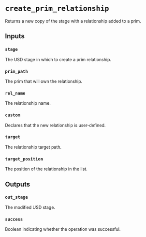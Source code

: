 # `create_prim_relationship`

Returns a new copy of the stage with a relationship added to a prim.

## Inputs

### `stage`
The USD stage in which to create a prim relationship. 

### `prim_path`
The prim that will own the relationship. 

### `rel_name`
The relationship name. 

### `custom`
Declares that the new relationship is user-defined. 

### `target`
The relationship target path. 

### `target_position`
The position of the relationship in the list. 

## Outputs

### `out_stage`
The modified USD stage. 

### `success`
Boolean indicating whether the operation was successful.
